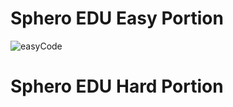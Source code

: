 # Sphero EDU Easy Portion
![easyCode](https://github.com/TechAmbassadors-GGC/Jedi/assets/150178791/6a1fa4e0-d42d-4d23-a1bd-4cdca06ca128)
# Sphero EDU Hard Portion
